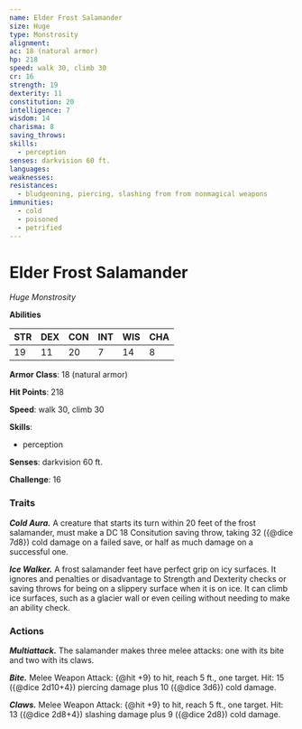 ```yaml
---
name: Elder Frost Salamander
size: Huge
type: Monstrosity
alignment: 
ac: 18 (natural armor)
hp: 218
speed: walk 30, climb 30
cr: 16
strength: 19
dexterity: 11
constitution: 20
intelligence: 7
wisdom: 14
charisma: 8
saving_throws:
skills:
  - perception
senses: darkvision 60 ft.
languages:
weaknesses:
resistances:
  - bludgeoning, piercing, slashing from from nonmagical weapons
immunities:
  - cold
  - poisoned
  - petrified
---
```


# Elder Frost Salamander

*Huge Monstrosity*

**Abilities**

| STR | DEX | CON | INT | WIS | CHA |
| --- | --- | --- | --- | --- | --- |
| 19 | 11 | 20 | 7 | 14 | 8 |

**Armor Class**: 18 (natural armor)

**Hit Points**: 218

**Speed**: walk 30, climb 30

**Skills**:
  - perception

**Senses**: darkvision 60 ft.

**Challenge**: 16

### Traits
***Cold Aura.*** A creature that starts its turn within 20 feet of the frost salamander, must make a DC 18 Consitution saving throw, taking 32 ({@dice 7d8}) cold damage on a failed save, or half as much damage on a successful one.

***Ice Walker.*** A frost salamander feet have perfect grip on icy surfaces. It ignores and penalties or disadvantage to Strength and Dexterity checks or saving throws for being on a slippery surface when it is on ice. It can climb ice surfaces, such as a glacier wall or even ceiling without needing to make an ability check.

### Actions
***Multiattack.*** The salamander makes three melee attacks: one with its bite and two with its claws.

***Bite.*** Melee Weapon Attack: {@hit +9} to hit, reach 5 ft., one target. Hit: 15 ({@dice 2d10+4}) piercing damage plus 10 ({@dice 3d6}) cold damage.

***Claws.*** Melee Weapon Attack: {@hit +9} to hit, reach 5 ft., one target. Hit: 13 ({@dice 2d8+4}) slashing damage plus 9 ({@dice 2d8}) cold damage.

